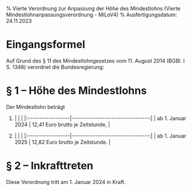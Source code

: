% Vierte Verordnung zur Anpassung der Höhe des Mindestlohns  (Vierte Mindestlohnanpassungsverordnung - MiLoV4)
% Ausfertigungsdatum: 24.11.2023
 
# Eingangsformel

Auf Grund des § 11 des Mindestlohngesetzes vom 11. August 2014 (BGBl. I S. 1348) verordnet die Bundesregierung:

# § 1 – Höhe des Mindestlohns

Der Mindestlohn beträgt

1. |                   |                                  |
|:------------------|---------------------------------:|
| ab 1. Januar 2024 | 12,41 Euro brutto je Zeitstunde, |

2. |                   |                                  |
|:------------------|---------------------------------:|
| ab 1. Januar 2025 | 12,82 Euro brutto je Zeitstunde. |

# § 2 – Inkrafttreten

Diese Verordnung tritt am 1. Januar 2024 in Kraft.
